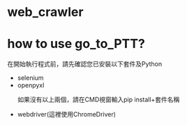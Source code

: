 # web_crawler
<h1>how to use go_to_PTT?</h1>
<p>在開始執行程式前，請先確認您已安裝以下套件及Python</p>
<ul>
    <li>selenium</li>
    <li>openpyxl</li>
    <p>如果沒有以上兩個，請在CMD視窗輸入pip install+套件名稱</p>
    <li>webdriver(這裡使用ChromeDriver)</li>
</ul>